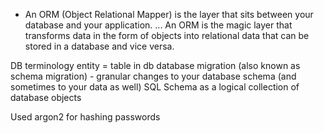 - An ORM (Object Relational Mapper) is the layer that sits between your database and your application. ... An ORM is the magic layer that transforms data in the form of objects into relational data that can be stored in a database and vice versa.

DB terminology
entity = table in db
database migration (also known as schema migration) - granular changes to your database schema (and sometimes to your data as well)
SQL Schema as a logical collection of database objects

Used argon2 for hashing passwords